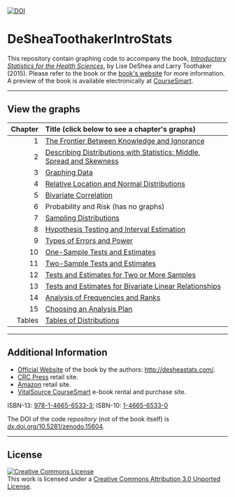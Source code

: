 [![DOI](https://zenodo.org/badge/doi/10.5281/zenodo.15604.svg)](http://dx.doi.org/10.5281/zenodo.15604)

DeSheaToothakerIntroStats
=========================

This repository contain graphing code to accompany the book, *[Introductory Statistics for the Health Sciences](http://www.crcpress.com/product/isbn/9781466565333)*, by Lise DeShea and Larry Toothaker (2015).  Please refer to the book or the [book's website](http://desheastats.com/) for more information.  A preview of the book is available electronically at [CourseSmart](http://www.coursesmart.com/9781466565333/firstsection).

---

## View the graphs
| Chapter| Title (click below to see a chapter's graphs)|
|---:|:----|
1 | [The Frontier Between Knowledge and Ignorance](https://github.com/OuhscBbmc/DeSheaToothakerIntroStats/blob/master/Chapter01/Chapter01.md)
2 | [Describing Distributions with Statistics: Middle, Spread and Skewness](https://github.com/OuhscBbmc/DeSheaToothakerIntroStats/blob/master/Chapter02/Chapter02.md)
3 | [Graphing Data](https://github.com/OuhscBbmc/DeSheaToothakerIntroStats/blob/master/Chapter03/Chapter03.md)
4 | [Relative Location and Normal Distributions](https://github.com/OuhscBbmc/DeSheaToothakerIntroStats/blob/master/Chapter04/Chapter04.md)
5 | [Bivariate Correlation](https://github.com/OuhscBbmc/DeSheaToothakerIntroStats/blob/master/Chapter05/Chapter05.md)
6 | Probability and Risk (has no graphs)
7 | [Sampling Distributions](https://github.com/OuhscBbmc/DeSheaToothakerIntroStats/blob/master/Chapter07/Chapter07.md)
8 | [Hypothesis Testing and Interval Estimation](https://github.com/OuhscBbmc/DeSheaToothakerIntroStats/blob/master/Chapter08/Chapter08.md)
9 | [Types of Errors and Power](https://github.com/OuhscBbmc/DeSheaToothakerIntroStats/blob/master/Chapter09/Chapter09.md)
10 | [One-Sample Tests and Estimates](https://github.com/OuhscBbmc/DeSheaToothakerIntroStats/blob/master/Chapter10/Chapter10.md)
11 | [Two-Sample Tests and Estimates](https://github.com/OuhscBbmc/DeSheaToothakerIntroStats/blob/master/Chapter11/Chapter11.md)
12 | [Tests and Estimates for Two or More Samples](https://github.com/OuhscBbmc/DeSheaToothakerIntroStats/blob/master/Chapter12/Chapter12.md)
13 | [Tests and Estimates for Bivariate Linear Relationships](https://github.com/OuhscBbmc/DeSheaToothakerIntroStats/blob/master/Chapter13/Chapter13.md)
14 | [Analysis of Frequencies and Ranks](https://github.com/OuhscBbmc/DeSheaToothakerIntroStats/blob/master/Chapter14/Chapter14.md)
15 | [Choosing an Analysis Plan](https://github.com/OuhscBbmc/DeSheaToothakerIntroStats/blob/master/Chapter15/Chapter15.md)
Tables | [Tables of Distributions](https://github.com/OuhscBbmc/DeSheaToothakerIntroStats/blob/master/Tables/Tables.md)

---
## Additional Information

* [Official Website](http://desheastats.com/) of the book by the authors: http://desheastats.com/.
* [CRC Press](http://www.crcpress.com/product/isbn/9781466565333) retail site.
* [Amazon](http://www.amazon.com/Introductory-Statistics-Health-Sciences-DeShea/dp/1466565330) retail site.
* [VitalSource CourseSmart](http://www.coursesmart.com/introductory-statistics-for-the-health-sciences/lise-deshea-larry-e-toothaker/dp/9781466565333) e-book rental and purchase site.

ISBN-13: [978-1-4665-6533-3](http://www.crcpress.com/product/isbn/9781466565333); ISBN-10: [1-4665-6533-0](http://www.crcpress.com/product/isbn/9781466565333)

The DOI of the code *repository* (not of the book itself) is [dx.doi.org/10.5281/zenodo.15604](http://dx.doi.org/10.5281/zenodo.15604).

---

## License

<a rel="license" href="http://creativecommons.org/licenses/by/3.0/"><img alt="Creative Commons License" style="border-width:0" src="http://i.creativecommons.org/l/by/3.0/88x31.png" /></a><br />This work is licensed under a <a rel="license" href="http://creativecommons.org/licenses/by/3.0/">Creative Commons Attribution 3.0 Unported License</a>.
